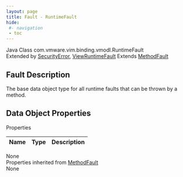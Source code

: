 ```yaml
---
layout: page
title: Fault - RuntimeFault
hide:
 #- navigation
 - toc
---
```


  
  
  



Java Class
    com.vmware.vim.binding.vmodl.RuntimeFault  
Extended by
     [SecurityError](vmodl.fault.SecurityError.md), [ViewRuntimeFault](vdi.fault.ViewRuntimeFault.md)
Extends
     [MethodFault](vmodl.MethodFault.md)  

## Fault Description 

The base data object type for all runtime faults that can be thrown by a method. 

## Data Object Properties

Properties

Name |  Type |  Description   
---|---|---  
None  
Properties inherited from [MethodFault](vmodl.MethodFault.md)  
None  
  
  
  
  
  

